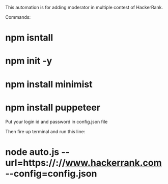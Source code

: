 This automation is for adding moderator in multiple contest of HackerRank.

Commands:

# npm isntall

# npm init -y

# npm install minimist

# npm install puppeteer

Put your login id and password in config.json file

Then fire up terminal and run this line:

# node auto.js --url=https://://www.hackerrank.com --config=config.json
